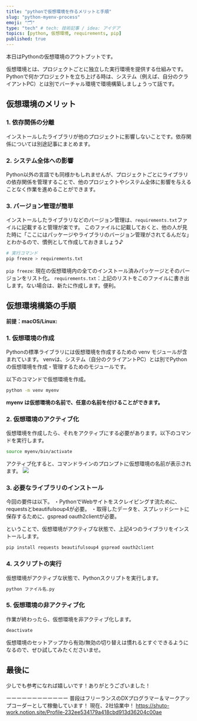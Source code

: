 ```yaml
---
title: "pythonで仮想環境を作るメリットと手順"
slug: "python-myenv-process"
emoji: "🗂"
type: "tech" # tech: 技術記事 / idea: アイデア
topics: [python, 仮想環境, requirements, pip]
published: true
---
```

本日はPythonの仮想環境のアウトプットです。

仮想環境とは、プロジェクトごとに独立した実行環境を提供する仕組みです。
Pythonで何かプロジェクトを立ち上げる時は、システム（例えば、自分のクライアントPC）とは別でバーチャル環境で環境構築しましょうって話です。
## 仮想環境のメリット
### 1. 依存関係の分離
インストールしたライブラリが他のプロジェクトに影響しないことです。依存関係については別途記事にまとめます。
### 2. システム全体への影響
Python以外の言語でも同様かもしれませんが、プロジェクトごとにライブラリの依存関係を管理することで、他のプロジェクトやシステム全体に影響を与えることなく作業を進めることができます。
### 3. バージョン管理が簡単
インストールしたライブラリなどのバージョン管理は、`requirements.txt`ファイルに記載すると管理が楽です。
このファイルに記載しておくと、他の人が見た時に「ここにはパッケージやライブラリのバージョン管理がされてるんだな」とわかるので、慣例として作成しておきましょう♪
```bash
# 実行コマンド
pip freeze > requirements.txt
```
`pip freeze`: 現在の仮想環境内の全てのインストール済みパッケージとそのバージョンをリスト化。
`requirements.txt`：上記のリストをこのファイルに書き出します。ない場合は、新たに作成します。便利。
## 仮想環境構築の手順
**前提：macOS/Linux:**
### 1. 仮想環境の作成
Pythonの標準ライブラリには仮想環境を作成するための venv モジュールが含まれています。
venvは、システム（自分のクライアントPC）とは別でPythonの仮想環境を作成・管理するためのモジュールです。

以下のコマンドで仮想環境を作成。
```bash
python -m venv myenv
```
**myenv は仮想環境の名前で、任意の名前を付けることができます。**

### 2. 仮想環境のアクティブ化
仮想環境を作成したら、それをアクティブにする必要があります。以下のコマンドを実行します。
```bash
source myenv/bin/activate
```
アクティブ化すると、コマンドラインのプロンプトに仮想環境の名前が表示されます。
![](https://storage.googleapis.com/zenn-user-upload/2bece40266bc-20240823.png)
### 3. 必要なライブラリのインストール
今回の要件は以下。
・PythonでWebサイトをスクレイピングす流ために、requestsとbeautifulsoup4が必要。
・取得したデータを、スプレッドシートに保存するために、gspread oauth2clientが必要。

ということで、仮想環境がアクティブな状態で、上記4つのライブラリをインストールします。
```bash
pip install requests beautifulsoup4 gspread oauth2client
```
### 4. スクリプトの実行
仮想環境がアクティブな状態で、Pythonスクリプトを実行します。
```bash
python ファイル名.py
```
### 5. 仮想環境の非アクティブ化
作業が終わったら、仮想環境を非アクティブ化します。
```bash
deactivate
```
仮想環境のセットアップから有効/無効の切り替えは慣れるとすぐできるようになるので、ぜひ試してみたくださいませ。
## 最後に
少しでも参考になれば嬉しいです！ありがとうございました！

ーーーーーーーーーーーー
普段はフリーランスのDXプログラマー＆マークアップコーダーとして稼働しています！
現在、2社協業中！
https://shuto-work.notion.site/Profile-232ee534179a418cbd913d36204c00ae